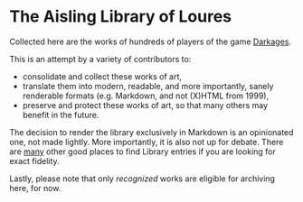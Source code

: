 # The Aisling Library of Loures

Collected here are the works of hundreds of players of the game [Darkages](http://www.darkages.com).

This is an attempt by a variety of contributors to:

* consolidate and collect these works of art,
* translate them into modern, readable, and more importantly, sanely renderable formats (e.g. Markdown, and not (X)HTML from 1999),
* preserve and protect these works of art, so that many others may benefit in the future.

The decision to render the library exclusively in Markdown is an opinionated
one, not made lightly. More importantly, it is also not up for debate. There are
[many](http://milethlibrary.weebly.com/philosophy.html) other good places to
find Library entries if you are looking for exact fidelity.

Lastly, please note that only *recognized* works are eligible for archiving
here, for now.



